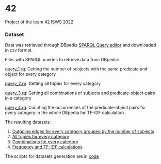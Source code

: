 # 42
Project of the team 42 ISWS 2022

### Dataset

Data was retrieved through DBpedia [SPARQL Query editor](https://dbpedia.org/sparql) and downloaded in csv format.

Files with SPARQL queries to retrieve data from DBpedia:

[query_1.rq](https://github.com/AndreiNesterov/42/blob/main/query_1.rq): Getting the number of subjects with the same predicate and object for every category

[query_2.rq](https://github.com/AndreiNesterov/42/blob/main/query_2.rq): Getting all triples for every category

[query_3.rq](https://github.com/AndreiNesterov/42/blob/main/query_3.rq): Getting all combinations of subjects and predicate-object-pairs in a category

[query_4.rq](https://github.com/AndreiNesterov/42/blob/main/query_4.rq): Counting the occurrences of the predicate-object pairs for every category in the whole DBpedia for TF-IDF calculation.

The resulting datasets:

1. [Outgoing edges for every category grouped by the number of subjects](https://github.com/AndreiNesterov/42/tree/main/data/outgoing_edges_cleaned)
2. [All triples for every category](https://github.com/AndreiNesterov/42/tree/main/data/triples_in_category)
3. [Combinations for every category](https://github.com/AndreiNesterov/42/tree/main/data/combinations_csv)
4. [Frequency and TF-IDF calculations](https://github.com/AndreiNesterov/42/tree/main/data/tf_idf)

The scripts for datasets generation are in [code](https://github.com/AndreiNesterov/42/tree/main/code)
